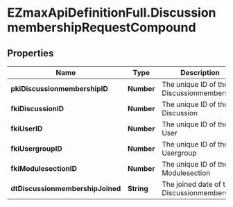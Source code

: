 # EZmaxApiDefinitionFull.DiscussionmembershipRequestCompound

## Properties

Name | Type | Description | Notes
------------ | ------------- | ------------- | -------------
**pkiDiscussionmembershipID** | **Number** | The unique ID of the Discussionmembership | [optional] 
**fkiDiscussionID** | **Number** | The unique ID of the Discussion | 
**fkiUserID** | **Number** | The unique ID of the User | [optional] 
**fkiUsergroupID** | **Number** | The unique ID of the Usergroup | [optional] 
**fkiModulesectionID** | **Number** | The unique ID of the Modulesection | [optional] 
**dtDiscussionmembershipJoined** | **String** | The joined date of the Discussionmembership | 


